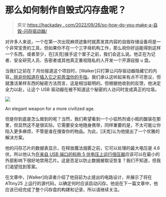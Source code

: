 # 那么如何制作自毁式闪存盘呢？

> 原文:[https://hackaday . com/2022/09/26/so-how-do-you-make-a-自毁-闪存驱动器/](https://hackaday.com/2022/09/26/so-how-do-you-make-a-self-destructing-flash-drive/)

对许多人来说，一个在第一次出现麻烦迹象时就蒸发其内容的自毁存储设备将是一个非常宝贵的工具，但如果你不在一个三字母机构工作，那么祝你好运能得到这样一个东西。或者至少，在[沃克]接手这个案子之前，我们会这么说。他正在为记者、安全研究人员、告密者或其他真正重视隐私的人开发一个开源自毁 u 盘。

当我们之前在 7 月份报道这个项目时，[Walker]只打算让闪存驱动器隐藏它的内容[，除非你知道在插入它之前弄湿你的手指](https://hackaday.com/2022/07/30/usb-drive-keeps-your-secrets-as-long-as-your-fingers-are-wet/)。我们承认这听起来有点不可思议，但就激活某样东西的秘密方法而言，这是相当聪明的。但根据他收到的反馈，他决定全力以赴，让这个 USB 驱动器在被不知道这个秘密的人访问时变成真正的垃圾。

[![](../Images/a87772a7afab9e02bcf4be49c7e4a9e3.png)](https://hackaday.com/wp-content/uploads/2022/09/fsdflash_detail.jpg)

An elegant weapon for a more civilized age.

但是你到底是怎么做到的呢？当然，我们希望看到一个小铝热剂或小瓶的酸装在那里，但显然这不是很实际。它需要安全地随身携带，同样重要的是，不太可能让你陷入更多麻烦，不管是谁在搜查你的物品。为此，[沃克]认为他提出了一个优雅的解决方案。

他的闪存芯片的数据表显示，在释放魔法烟雾之前，它可以处理的最大电压是 4.6 伏。所以他认为[在来自 USB 端口的标称 5 伏电压上运行倍压器](https://hackaday.com/2013/08/13/retrotechtacular-understanding-a-voltage-doubler/)应该可以在最小的外部影响下很好地禁用芯片。这是否足以防止数据被取证恢复？我们不知道，但我们渴望找到答案。

在文章中，[Walker]向读者介绍了他目前为止提出的电路设计，并展示了将在 ATtiny25 上运行的源代码，以确定何时应该启动闪存。他说在下一篇文章中，他应该已经完成了整个闪存盘的构建和记录，所以请继续关注。